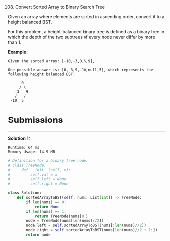 108. Convert Sorted Array to Binary Search Tree

Given an array where elements are sorted in ascending order, convert it to a height balanced BST.

For this problem, a height-balanced binary tree is defined as a binary tree in which the depth of the two subtrees of every node never differ by more than 1.

**Example:**
```
Given the sorted array: [-10,-3,0,5,9],

One possible answer is: [0,-3,9,-10,null,5], which represents the following height balanced BST:

      0
     / \
   -3   9
   /   /
 -10  5
```

# Submissions
---
**Solution 1:**
```
Runtime: 64 ms
Memory Usage: 14.9 MB
```
```python
# Definition for a binary tree node.
# class TreeNode:
#     def __init__(self, x):
#         self.val = x
#         self.left = None
#         self.right = None

class Solution:
    def sortedArrayToBST(self, nums: List[int]) -> TreeNode:
        if len(nums) == 0:
            return None
        if len(nums) == 1:
            return TreeNode(nums[0])
        node = TreeNode(nums[len(nums)//2])
        node.left = self.sortedArrayToBST(nums[:len(nums)//2])
        node.right = self.sortedArrayToBST(nums[len(nums)//2 + 1:])
        return node
```